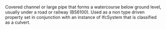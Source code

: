 ﻿Covered channel or large pipe that forms a watercourse below ground level, usually under a road or railway (BS6100). Used as a non type driven property set in conjunction with an instance of IfcSystem that is classified as a culvert.